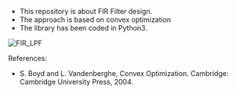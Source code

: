 - This repository is about FIR Filter design. 
- The approach is based on convex optimization
- The library has been coded in Python3.

  
![FIR_LPF](https://github.com/Shahrokh-Hamidi/Filter_Design_Convex_Optimization/assets/156338354/d3a69576-7fc5-4286-9b3c-983c6423acaa)






References:

- S. Boyd and L. Vandenberghe, Convex Optimization. Cambridge: Cambridge University Press, 2004.
